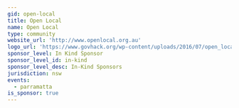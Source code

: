 ```yaml
---
gid: open-local
title: Open Local
name: Open Local
type: community
website_url: 'http://www.openlocal.org.au'
logo_url: 'https://www.govhack.org/wp-content/uploads/2016/07/open_local.png'
sponsor_level: In Kind Sponsor
sponsor_level_id: in-kind
sponsor_level_desc: In-Kind Sponsors
jurisdiction: nsw
events:
  - parramatta
is_sponsor: true
---
```

